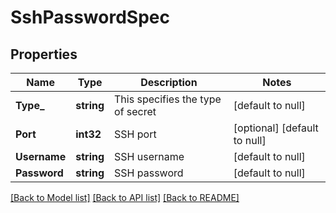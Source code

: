 # SshPasswordSpec

## Properties
Name | Type | Description | Notes
------------ | ------------- | ------------- | -------------
**Type_** | **string** | This specifies the type of secret | [default to null]
**Port** | **int32** | SSH port | [optional] [default to null]
**Username** | **string** | SSH username | [default to null]
**Password** | **string** | SSH password | [default to null]

[[Back to Model list]](../README.md#documentation-for-models) [[Back to API list]](../README.md#documentation-for-api-endpoints) [[Back to README]](../README.md)

